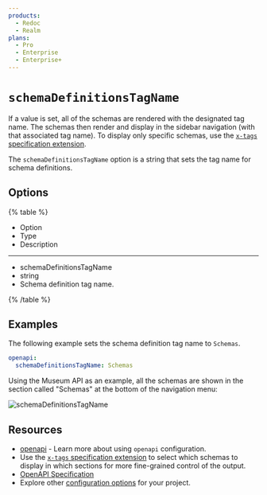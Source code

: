```yaml
---
products:
  - Redoc
  - Realm
plans:
  - Pro
  - Enterprise
  - Enterprise+
---
```

# `schemaDefinitionsTagName`

If a value is set, all of the schemas are rendered with the designated tag name.
The schemas then render and display in the sidebar navigation (with that associated tag name).
To display only specific schemas, use the [`x-tags` specification extension](https://redocly.com/docs/api-reference-docs/specification-extensions/x-tags/).

The `schemaDefinitionsTagName` option is a string that sets the tag name for schema definitions.

## Options

{% table %}

* Option
* Type
* Description

---

* schemaDefinitionsTagName
* string
* Schema definition tag name.

{% /table %}

## Examples

The following example sets the schema definition tag name to `Schemas`.

```yaml {% title="redocly.yaml" %}
openapi:
  schemaDefinitionsTagName: Schemas
```

Using the Museum API as an example, all the schemas are shown in the section called "Schemas" at the bottom of the navigation menu:

![schemaDefinitionsTagName](../images/schema-definitions-tag-name.png)

## Resources

- [openapi](./index.md) - Learn more about using `openapi` configuration.
- Use the [`x-tags` specification extension](../../author/reference/openapi-extensions/x-tags.md) to select which schemas to display in which sections for more fine-grained control of the output.
- [OpenAPI Specification](https://spec.openapis.org/oas/latest.html)
- Explore other [configuration options](../index.md) for your project.
